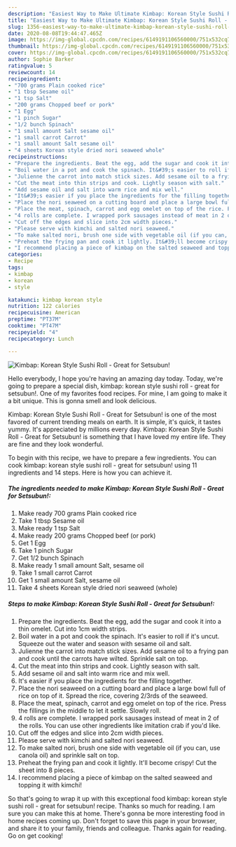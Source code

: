 ```yaml
---
description: "Easiest Way to Make Ultimate Kimbap: Korean Style Sushi Roll - Great for Setsubun!"
title: "Easiest Way to Make Ultimate Kimbap: Korean Style Sushi Roll - Great for Setsubun!"
slug: 1356-easiest-way-to-make-ultimate-kimbap-korean-style-sushi-roll-great-for-setsubun
date: 2020-08-08T19:44:47.465Z
image: https://img-global.cpcdn.com/recipes/6149191106560000/751x532cq70/kimbap-korean-style-sushi-roll-great-for-setsubun-recipe-main-photo.jpg
thumbnail: https://img-global.cpcdn.com/recipes/6149191106560000/751x532cq70/kimbap-korean-style-sushi-roll-great-for-setsubun-recipe-main-photo.jpg
cover: https://img-global.cpcdn.com/recipes/6149191106560000/751x532cq70/kimbap-korean-style-sushi-roll-great-for-setsubun-recipe-main-photo.jpg
author: Sophie Barker
ratingvalue: 5
reviewcount: 14
recipeingredient:
- "700 grams Plain cooked rice"
- "1 tbsp Sesame oil"
- "1 tsp Salt"
- "200 grams Chopped beef or pork"
- "1 Egg"
- "1 pinch Sugar"
- "1/2 bunch Spinach"
- "1 small amount Salt sesame oil"
- "1 small carrot Carrot"
- "1 small amount Salt sesame oil"
- "4 sheets Korean style dried nori seaweed whole"
recipeinstructions:
- "Prepare the ingredients. Beat the egg, add the sugar and cook it into a thin omelet. Cut into 1cm width strips."
- "Boil water in a pot and cook the spinach. It&#39;s easier to roll if it&#39;s uncut. Squeeze out the water and season with sesame oil and salt."
- "Julienne the carrot into match stick sizes. Add sesame oil to a frying pan and cook until the carrots have wilted. Sprinkle salt on top."
- "Cut the meat into thin strips and cook. Lightly season with salt."
- "Add sesame oil and salt into warm rice and mix well."
- "It&#39;s easier if you place the ingredients for the filling together."
- "Place the nori seaweed on a cutting board and place a large bowl full of rice on top of it. Spread the rice, covering 2/3rds of the seaweed."
- "Place the meat, spinach, carrot and egg omelet on top of the rice. Press the fillings in the middle to let it settle. Slowly roll."
- "4 rolls are complete. I wrapped pork sausages instead of meat in 2 of the rolls. You can use other ingredients  like imitation crab if you&#39;d like."
- "Cut off the edges and slice into 2cm width pieces."
- "Please serve with kimchi and salted nori seaweed."
- "To make salted nori, brush one side with vegetable oil (if you can, use canola oil) and sprinkle salt on top."
- "Preheat the frying pan and cook it lightly. It&#39;ll become crispy! Cut the sheet into 8 pieces."
- "I recommend placing a piece of kimbap on the salted seaweed and topping it with kimchi!"
categories:
- Recipe
tags:
- kimbap
- korean
- style

katakunci: kimbap korean style 
nutrition: 122 calories
recipecuisine: American
preptime: "PT37M"
cooktime: "PT47M"
recipeyield: "4"
recipecategory: Lunch

---
```



![Kimbap: Korean Style Sushi Roll - Great for Setsubun!](https://img-global.cpcdn.com/recipes/6149191106560000/751x532cq70/kimbap-korean-style-sushi-roll-great-for-setsubun-recipe-main-photo.jpg)

Hello everybody, I hope you're having an amazing day today. Today, we're going to prepare a special dish, kimbap: korean style sushi roll - great for setsubun!. One of my favorites food recipes. For mine, I am going to make it a bit unique. This is gonna smell and look delicious.



Kimbap: Korean Style Sushi Roll - Great for Setsubun! is one of the most favored of current trending meals on earth. It is simple, it's quick, it tastes yummy. It's appreciated by millions every day. Kimbap: Korean Style Sushi Roll - Great for Setsubun! is something that I have loved my entire life. They are fine and they look wonderful.


To begin with this recipe, we have to prepare a few ingredients. You can cook kimbap: korean style sushi roll - great for setsubun! using 11 ingredients and 14 steps. Here is how you can achieve it.

<!--inarticleads1-->

##### The ingredients needed to make Kimbap: Korean Style Sushi Roll - Great for Setsubun!:

1. Make ready 700 grams Plain cooked rice
1. Take 1 tbsp Sesame oil
1. Make ready 1 tsp Salt
1. Make ready 200 grams Chopped beef (or pork)
1. Get 1 Egg
1. Take 1 pinch Sugar
1. Get 1/2 bunch Spinach
1. Make ready 1 small amount Salt, sesame oil
1. Take 1 small carrot Carrot
1. Get 1 small amount Salt, sesame oil
1. Take 4 sheets Korean style dried nori seaweed (whole)




<!--inarticleads2-->

##### Steps to make Kimbap: Korean Style Sushi Roll - Great for Setsubun!:

1. Prepare the ingredients. Beat the egg, add the sugar and cook it into a thin omelet. Cut into 1cm width strips.
1. Boil water in a pot and cook the spinach. It&#39;s easier to roll if it&#39;s uncut. Squeeze out the water and season with sesame oil and salt.
1. Julienne the carrot into match stick sizes. Add sesame oil to a frying pan and cook until the carrots have wilted. Sprinkle salt on top.
1. Cut the meat into thin strips and cook. Lightly season with salt.
1. Add sesame oil and salt into warm rice and mix well.
1. It&#39;s easier if you place the ingredients for the filling together.
1. Place the nori seaweed on a cutting board and place a large bowl full of rice on top of it. Spread the rice, covering 2/3rds of the seaweed.
1. Place the meat, spinach, carrot and egg omelet on top of the rice. Press the fillings in the middle to let it settle. Slowly roll.
1. 4 rolls are complete. I wrapped pork sausages instead of meat in 2 of the rolls. You can use other ingredients  like imitation crab if you&#39;d like.
1. Cut off the edges and slice into 2cm width pieces.
1. Please serve with kimchi and salted nori seaweed.
1. To make salted nori, brush one side with vegetable oil (if you can, use canola oil) and sprinkle salt on top.
1. Preheat the frying pan and cook it lightly. It&#39;ll become crispy! Cut the sheet into 8 pieces.
1. I recommend placing a piece of kimbap on the salted seaweed and topping it with kimchi!




So that's going to wrap it up with this exceptional food kimbap: korean style sushi roll - great for setsubun! recipe. Thanks so much for reading. I am sure you can make this at home. There's gonna be more interesting food in home recipes coming up. Don't forget to save this page in your browser, and share it to your family, friends and colleague. Thanks again for reading. Go on get cooking!
